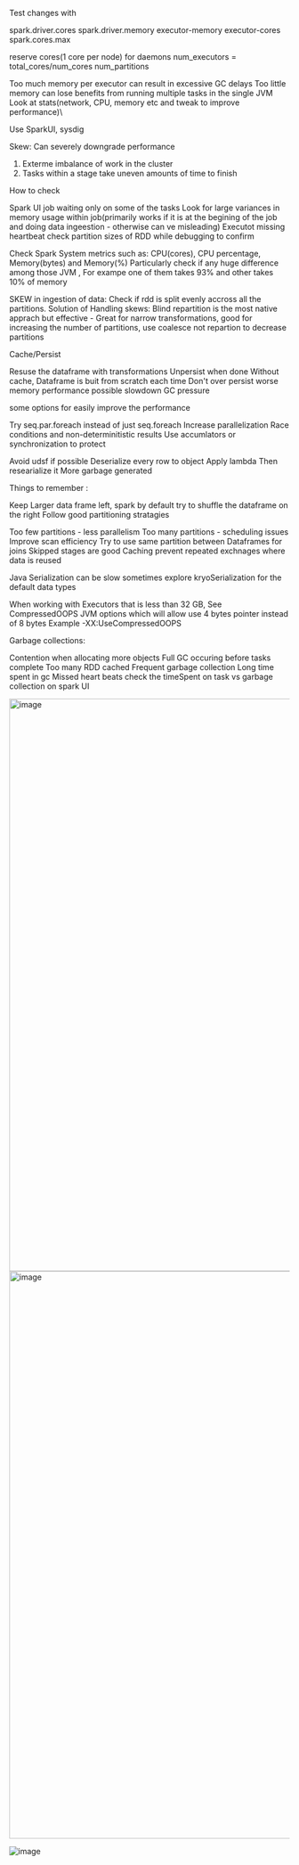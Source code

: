 Test changes with

spark.driver.cores
spark.driver.memory
executor-memory
executor-cores
spark.cores.max

reserve cores(1 core per node) for daemons
num_executors = total_cores/num_cores
num_partitions

Too much memory per executor can result in excessive GC delays
Too little memory can lose benefits from running multiple tasks in the single JVM
Look at stats(network, CPU, memory etc and tweak to improve performance)\

Use SparkUI, sysdig

Skew:
 Can severely downgrade performance
  1) Exterme imbalance of work in the cluster
  2) Tasks within a stage take uneven amounts of time to finish


How to check 

Spark UI job waiting only on some of the tasks
Look for large variances in memory usage within job(primarily works if it is at the begining of the job and doing data ingeestion - otherwise can ve misleading)
Executot missing heartbeat
check partition sizes of RDD while debugging to confirm

Check Spark System metrics such as:
CPU(cores), CPU percentage, Memory(bytes) and Memory(%)
Particularly check if any huge difference among those JVM , For exampe one of them takes 93% and other takes 10% of memory

SKEW in ingestion of data: Check if rdd is split evenly accross all the partitions. 
Solution of Handling skews: Blind repartition is the most native apprach but effective - Great for narrow transformations, good for increasing the number of partitions, use coalesce not repartion to decrease partitions

Cache/Persist

Resuse the dataframe with transformations
Unpersist when done
Without cache, Dataframe is buit from scratch each time
Don't over persist
    worse memory performance
    possible slowdown
    GC pressure


some options for easily improve the performance

Try seq.par.foreach instead of just seq.foreach
   Increase parallelization
   Race conditions and non-determinitistic results
   Use accumlators or synchronization to protect

Avoid udsf if possible
  Deserialize every row to object
  Apply lambda
  Then researialize it
  More garbage generated

Things to remember :

Keep Larger data frame left, spark by default try to shuffle the dataframe on the right
Follow good partitioning stratagies

Too few partitions - less parallelism
Too many partitions - scheduling issues
Improve scan efficiency
Try to use same partition between Dataframes for joins
Skipped stages are good
Caching prevent repeated exchnages where data is reused

Java Serialization can be slow sometimes explore kryoSerialization for the default data types

When working with Executors that is less than 32 GB, See CompressedOOPS JVM options which will allow use 4 bytes pointer instead of 8 bytes 
Example -XX:UseCompressedOOPS


Garbage collections:

Contention when allocating more objects
Full GC occuring before tasks complete
Too many RDD cached
Frequent garbage collection
Long time spent in gc
Missed heart beats
check the timeSpent on task vs garbage collection on spark UI

<img width="1028" alt="image" src="https://github.com/data-engineering-scott/spark-core-handson/assets/111550128/991572cb-4092-4896-b20f-972aa98e7a5f">


<img width="1019" alt="image" src="https://github.com/data-engineering-scott/spark-core-handson/assets/111550128/721c7866-6260-408e-bb64-ff7563ec742b">


![image](https://github.com/data-engineering-scott/spark-core-handson/assets/111550128/1a1aa554-56b8-4106-9d3f-a22545a99cc4)









